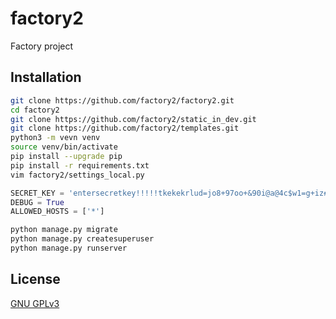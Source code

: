 # factory2
Factory project

## Installation
```bash
git clone https://github.com/factory2/factory2.git
cd factory2
git clone https://github.com/factory2/static_in_dev.git
git clone https://github.com/factory2/templates.git
python3 -m vevn venv
source venv/bin/activate
pip install --upgrade pip
pip install -r requirements.txt
vim factory2/settings_local.py
```
```python
SECRET_KEY = 'entersecretkey!!!!!tkekekrlud=jo8+97oo+&90i@a@4c$w1=g+iz#wup!m$_voqrepf2%s'
DEBUG = True
ALLOWED_HOSTS = ['*']
```
```bash
python manage.py migrate
python manage.py createsuperuser
python manage.py runserver
```

## License
[GNU GPLv3](https://choosealicense.com/licenses/gpl-3.0/)

